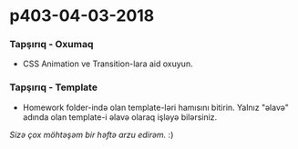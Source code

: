 # p403-04-03-2018

### Tapşırıq - Oxumaq
- CSS Animation ve Transition-lara aid oxuyun.

### Tapşırıq - Template
- Homework folder-ində olan template-ləri hamısını bitirin. Yalnız "əlavə" adında olan template-i əlavə olaraq işləyə bilərsiniz.

*Sizə çox möhtəşəm bir həftə arzu edirəm.* :)
